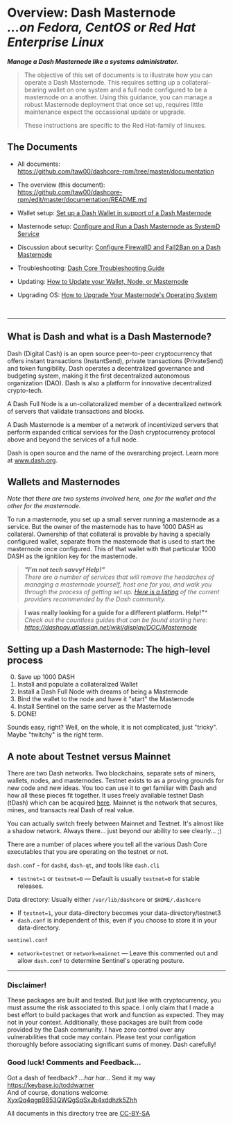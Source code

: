 # Overview: Dash Masternode<br />_...on Fedora, CentOS or Red Hat Enterprise Linux_

***Manage a Dash Masternode like a systems administrator.***
 
> The objective of this set of documents is to illustrate how you can operate a
> Dash Masternode. This requires setting up a collateral-bearing wallet on one
> system and a full node configured to be a masternode on a another. Using this
> guidance, you can manage a robust Masternode deployment that once set up,
> requires little maintenance expect the occassional update or upgrade.
>
> These instructions are specific to the Red Hat-family of linuxes.


## The Documents

* All documents:<br /><https://github.com/taw00/dashcore-rpm/tree/master/documentation>
* The overview (this document):<br /><https://github.com/taw00/dashcore-rpm/edit/master/documentation/README.md>

* Wallet setup: [Set up a Dash Wallet in support of a Dash Masternode](https://github.com/taw00/dashcore-rpm/blob/master/documentation/howto.dashcore-collateral-bearing-wallet-setup.gui.md)
* Masternode setup: [Configure and Run a Dash Masternode as SystemD Service](https://github.com/taw00/dashcore-rpm/blob/master/documentation/howto.dashcore-masternode-setup.systemd.md)
* Discussion about security: [Configure FirewallD and Fail2Ban on a Dash Masternode](https://github.com/taw00/dashcore-rpm/blob/master/documentation/howto.secure-your-dash-masternode.md)
* Troubleshooting: [Dash Core Troubleshooting Guide](https://github.com/taw00/dashcore-rpm/blob/master/documentation/howto.dashcore-troubleshooting.md)
* Updating: [How to Update your Wallet, Node, or Masternode](https://github.com/taw00/dashcore-rpm/blob/master/documentation/howto.update-a-wallet-node-or-masternode.md)
* Upgrading OS: [How to Upgrade Your Masternode's Operating System](https://github.com/taw00/dashcore-rpm/blob/master/documentation/howto.upgrade-the-operating-system.md)
                                                                    


&nbsp;

---

## What is Dash and what is a Dash Masternode?

Dash (Digital Cash) is an open source peer-to-peer cryptocurrency that offers
instant transactions (InstantSend), private transactions (PrivateSend) and token
fungibility. Dash operates a decentralized governance and budgeting system,
making it the first decentralized autonomous organization (DAO). Dash is also a
platform for innovative decentralized crypto-tech.

A Dash Full Node is a un-collatoralized member of a decentralized network of
servers that validate transactions and blocks.

A Dash Masternode is a member of a network of incentivized servers that perform
expanded critical services for the Dash cryptocurrency protocol above and
beyond the services of a full node.

Dash is open source and the name of the overarching project. Learn more
at www.dash.org.


## Wallets and Masternodes

_Note that there are two systems involved here, one for the wallet and the other for the masternode._

To run a masternode, you set up a small server running a masternode as a service. But the owner of the masternode has to have 1000 DASH as collateral. Ownership of that collateral is provable by having a specially configured wallet, separate from the masternode that is used to start the masternode once configured. This of that wallet with that particular 1000 DASH as the ignitiion key for the masternode.

> ***"I'm not tech savvy! Help!"***    
> *There are a number of services that will remove the headaches of managing a  masternode yourself, host one for you, and walk you through the process of  getting set up. [Here is a listing](https://dashpay.atlassian.net/wiki/pages/viewpage.action?pageId=1867885) of the current providers recommended by the Dash community.*

> **I was really looking for a guide for a different platform. Help!"***    
> _Check out the countless guides that can be found starting here: <https://dashpay.atlassian.net/wiki/display/DOC/Masternode>_


## Setting up a Dash Masternode: The high-level process

0. Save up 1000 DASH
1. Install and populate a collateralized Wallet
2. Install a Dash Full Node with dreams of being a Masternode
3. Bind the wallet to the node and have it "start" the Masternode
4. Install Sentinel on the same server as the Masternode
5. DONE!

Sounds easy, right? Well, on the whole, it is not complicated, just "tricky". Maybe "twitchy" is the right term.

## A note about Testnet versus Mainnet

There are two Dash networks. Two blockchains, separate sets of miners, wallets,
nodes, and masternodes. Testnet exists to as a proving grounds for new code and
new ideas. You too can use it to get familiar with Dash and how all these
pieces fit together. It uses freely available testnet Dash (tDash) which can be
acquired [here](https://test.explorer.dash.org). Mainnet is the network that
secures, mines, and transacts real Dash of real value.

You can actually switch freely between Mainnet and Testnet. It's almost like a
shadow network. Always there... just beyond our ability to see clearly... ;)

There are a number of places where you tell all the various Dash Core
executables that you are operating on the testnet or not.

`dash.conf` - for `dashd`, `dash-qt`, and tools like `dash.cli`

* `testnet=1` or `testnet=0` &mdash; Default is usually `testnet=0` for stable releases.

Data directory: Usually either `/var/lib/dashcore` or `$HOME/.dashcore`

* If `testnet=1`, your data-directory becomes your data-directory/testnet3
* `dash.conf` is independent of this, even if you choose to store it in your data-directory.

`sentinel.conf`

* `network=testnet` or `network=mainnet` &mdash; Leave this commented out and allow `dash.conf` to determine Sentinel's operating posture.

---

### Disclaimer!

These packages are built and tested. But just like with cryptocurrency, you
must assume the risk associated to this space. I only claim that I made a best
effort to build packages that work and function as expected. They may not in
your context. Additionally, these packages are built from code provided by the
Dash community. I have zero control over any vulnerabilities that code may
contain. Please test your configation thoroughly before associating significant
sums of money. Dash carefully!


### Good luck! Comments and Feedback...

Got a dash of feedback? *...har har...* Send it my way <https://keybase.io/toddwarner>    
And of course, donations welcome: <a href="dash:XyxQq4qgp9B53QWQgSqSxJb4xddhzk5Zhh">XyxQq4qgp9B53QWQgSqSxJb4xddhzk5Zhh</a>

All documents in this directory tree are
[CC-BY-SA](https://github.com/taw00/dashcore-rpm/blob/master/documentation/LICENSE.cc-by-sa.md)
